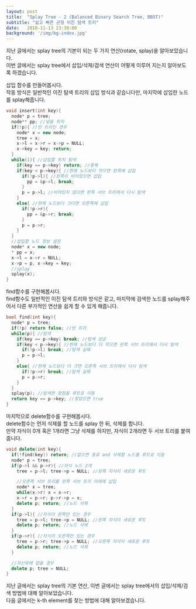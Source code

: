 ```yaml
---
layout: post
title:  "Splay Tree - 2 (Balanced Binary Search Tree, BBST)"
subtitle: "쉽고 빠른 균형 이진 탐색 트리"
date:   2018-11-13 23:30:00
background: '/img/bg-index.jpg'
---
```


지난 글에서는 splay tree의 기본이 되는 두 가지 연산(rotate, splay)을 알아보았습니다.<br>
이번 글에서는 splay tree에서 삽입/삭제/검색 연산이 어떻게 이루어 지는지 알아보도록 하겠습니다.

삽입 함수를 만들어봅시다.<br>
작동 방식은 일반적인 이진 탐색 트리의 삽입 방식과 같습니다만, 마지막에 삽입한 노드를 splay해줍니다.
```cpp
void insert(int key){
  node* p = tree;
  node** pp; //넣을 위치
  if(!p){ //빈 트리인 경우
    node* x = new node;
    tree = x;
    x->l = x->r = x->p = NULL;
    x->key = key; return;
  }
  while(1){ //삽입할 위치 탐색
    if(key == p->key) return; //중복
    if(key < p->key){ //현재 노드보다 작으면 왼쪽에 삽입
      if(!p->l){ //왼쪽이 비어있으면 삽입
        pp = &p->l; break;
      }
      p = p->l; //비어있지 않다면 왼쪽 서브 트리에서 다시 탐색
    }
    else{ //현재 노드보다 크다면 오른쪽에 삽입
      if(!p->r){
        pp = &p->r; break;
      }
      p = p->r;
    }
  }
  //삽입할 노드 정보 설정
  node* x = new node;
  * pp = x;
  x->l = x->r = NULL;
  x->p = p, x->key = key;
  //splay
  splay(x);
}
```

find함수를 구현해봅시다.<br>
find함수도 일반적인 이진 탐색 트리와 방식은 같고, 마지막에 검색한 노드를 splay해주어서 다른 부가적인 연산을 쉽게 할 수 있게 해줍니다.<br>
```cpp
bool find(int key){
  node* p = tree;
  if(!p) return false; //빈 트리
  while(p){ //탐색
    if(key == p->key) break; //탐색 성공
    if(key < p->key){ //현재 노드보다 더 작으면 왼쪽 서브 트리에서 다시 탐색
      if(!p->l) break; //탐색 실패
      p = p->l;
    }
    else{ //현재 노드보다 더 크면 오른쪽 서브 트리에서 다시 탐색
      if(!p->r) break; //탐색 실패
      p = p->r;
    }
  }
  splay(p); //탐색한 정점을 루트로 이동
  return key == p->key; //찾았으면 true
}
```

마지막으로 delete함수를 구현해봅시다.<br>
delete함수는 먼저 삭제를 할 노드를 splay 한 뒤, 삭제를 합니다.<br>
만약 자식이 0개 혹은 1개라면 그냥 삭제를 하지만, 자식이 2개라면 두 서브 트리를 붙여줍니다.<br>
```cpp
void delete(int key){
  if(!find(key)) return; //없으면 종료 and 삭제할 노드를 루트로 이동
  node* p = tree;
  if(p->l && p->r){ //자식 노드 2개
    tree = p->l; tree->p = NULL; //왼쪽 자식이 새로운 루트

    //오른쪽 서브 트리를 왼쪽 서브 트리 아래에 삽입
    node* x = tree;
    while(x->r) x = x->r;
    x->r = p->r; p->r->p = x;
    delete p; return; //노드 삭제
  }
  if(p->l){ //자식이 왼쪽만 있는 경우
    tree = p->l; tree->p = NULL; //왼쪽 자식이 새로운 루트
    delete p; return; //노드 삭제
  }
  if(p->r){ //자식이 오른쪽만 있는 경우
    tree = p->r; tree->p = NULL; //오른쪽 자식이 새로운 루트
    delete p; return; //노드 삭제
  }

  //자신밖에 없을 경우
  delete p; tree = NULL;
}
```

지난 글에서는 splay tree의 기본 연산, 이번 글에서는 splay tree에서의 삽입/삭제/검색 방법에 대해 알아보았습니다.<br>
다음 글에서는 k-th element를 찾는 방법에 대해 알아보겠습니다.
